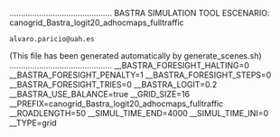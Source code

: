 .............................................
    BASTRA SIMULATION TOOL
    ESCENARIO: canogrid_Bastra_logit20_adhocmaps_fulltraffic

    alvaro.paricio@uah.es
(This file has been generated automatically by generate_scenes.sh)
.............................................
__BASTRA_FORESIGHT_HALTING=0
__BASTRA_FORESIGHT_PENALTY=1
__BASTRA_FORESIGHT_STEPS=0
__BASTRA_FORESIGHT_TRIES=0
__BASTRA_LOGIT=0.2
__BASTRA_USE_BALANCE=true
__GRID_SIZE=16
__PREFIX=canogrid_Bastra_logit20_adhocmaps_fulltraffic
__ROADLENGTH=50
__SIMUL_TIME_END=4000
__SIMUL_TIME_INI=0
__TYPE=grid
